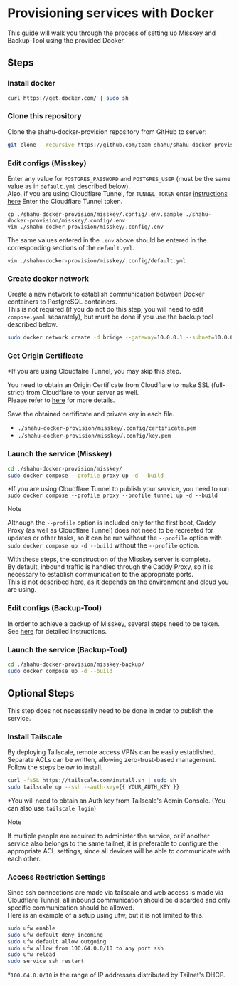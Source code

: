 # Provisioning services with Docker
This guide will walk you through the process of setting up Misskey and Backup-Tool using the provided Docker.  

  
## Steps
### Install docker
```bash
curl https://get.docker.com/ | sudo sh
```
   
### Clone this repository
Clone the shahu-docker-provision repository from GitHub to server:  
```bash
git clone --recursive https://github.com/team-shahu/shahu-docker-provision.git
```
   
### Edit configs (Misskey)
Enter any value for `POSTGRES_PASSWORD` and `POSTGRES_USER` (must be the same value as in `default.yml` described below).  
Also, if you are using Cloudflare Tunnel, for `TUNNEL_TOKEN` enter [instructions here](https://qiita.com/mai_llj/items/5485d2a90fe28b76b5aa#cloudflare-argo-tunnel%E3%81%AE%E8%A8%AD%E5%AE%9A) Enter the Cloudflare Tunnel token.  
```
cp ./shahu-docker-provision/misskey/.config/.env.sample ./shahu-docker-provision/misskey/.config/.env
vim ./shahu-docker-provision/misskey/.config/.env
```
  
The same values entered in the `.env` above should be entered in the corresponding sections of the `default.yml`.  
```
vim ./shahu-docker-provision/misskey/.config/default.yml
```
  
### Create docker network
Create a new network to establish communication between Docker containers to PostgreSQL containers.  
This is not required (if you do not do this step, you will need to edit `compose.yaml` separately), but must be done if you use the backup tool described below.  
```bash
sudo docker network create -d bridge --gateway=10.0.0.1 --subnet=10.0.0.0/27 misskey-postgres
```

### Get Origin Certificate
*If you are using Cloudfalre Tunnel, you may skip this step.  
  
You need to obtain an Origin Certificate from Cloudflare to make SSL (full-strict) from Cloudflare to your server as well.  
Please refer to [here](https://qiita.com/github0013@github/items/362d01b0ffb1eb4d3efb#%E5%A4%9A%E5%88%86%E4%B8%80%E7%95%AA%E7%B0%A1%E5%8D%98%E3%81%AA%E3%82%84%E3%82%8A%E6%96%B9) for more details.  
  
Save the obtained certificate and private key in each file.  
- `./shahu-docker-provision/misskey/.config/certificate.pem`
- `./shahu-docker-provision/misskey/.config/key.pem`
  
### Launch the service (Misskey)
```bash
cd ./shahu-docker-provision/misskey/
sudo docker compose --profile proxy up -d --build
```
*If you are using Cloudflare Tunnel to publish your service, you need to run `sudo docker compose --profile proxy --profile tunnel up -d --build`  
  
> [!NOTE]
> Although the `--profile` option is included only for the first boot, Caddy Proxy (as well as Cloudflare Tunnel) does not need to be recreated for updates or other tasks, so it can be run without the `--profile` option with `sudo docker compose up -d --build` without the `--profile` option.

With these steps, the construction of the Misskey server is complete.  
By default, inbound traffic is handled through the Caddy Proxy, so it is necessary to establish communication to the appropriate ports.  
This is not described here, as it depends on the environment and cloud you are using.  
  
### Edit configs (Backup-Tool)
In order to achieve a backup of Misskey, several steps need to be taken.  
See [here](https://github.com/team-shahu/misskey-backup/blob/ebad83a7252859e034723e83c67b4a2b96ca760e/README.md) for detailed instructions.  
  
### Launch the service (Backup-Tool)
```bash
cd ./shahu-docker-provision/misskey-backup/
sudo docker compose up -d --build
```


## Optional Steps
This step does not necessarily need to be done in order to publish the service.  
### Install Tailscale
By deploying Tailscale, remote access VPNs can be easily established. Separate ACLs can be written, allowing zero-trust-based management.  
Follow the steps below to install.  
```bash
curl -fsSL https://tailscale.com/install.sh | sudo sh
sudo tailscale up --ssh --auth-key={{ YOUR_AUTH_KEY }}
```
*You will need to obtain an Auth key from Tailscale's Admin Console. (You can also use `tailscale login`)  
  
  
> [!NOTE]
> If multiple people are required to administer the service, or if another service also belongs to the same tailnet, it is preferable to configure the appropriate ACL settings, since all devices will be able to communicate with each other.  
  
### Access Restriction Settings
Since ssh connections are made via tailscale and web access is made via Cloudflare Tunnel, all inbound communication should be discarded and only specific communication should be allowed.  
Here is an example of a setup using ufw, but it is not limited to this.  
```bash
sudo ufw enable
sudo ufw default deny incoming
sudo ufw default allow outgoing
sudo ufw allow from 100.64.0.0/10 to any port ssh
sudo ufw reload
sudo service ssh restart
```
*`100.64.0.0/10` is the range of IP addresses distributed by Tailnet's DHCP.
